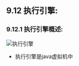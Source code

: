 ## 9.12 执行引擎:
### 9.12.1 执行引擎概述:
![执行引擎](../_media/chapter09_JVM/9_2_执行引擎/执行引擎在jvm中的位置9.2.1.jpg)
- 执行引擎是java虚拟机中